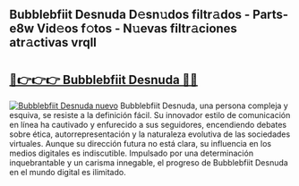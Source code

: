 ## Bubblebfiit Desnuda D𝚎sn𝚞dos filtr𝚊dos - Parts-e8w Vid𝚎os f𝚘tos - N𝚞evas filtr𝚊ciones atr𝚊ctivas vrqlI

# <h2><a href="http://mbaf50v.tromn.icu/?c=Bubblebfiit+Desnuda">🔗👉👉👉 Bubblebfiit Desnuda 🔗🔗</a></h2>

[![Bubblebfiit Desnuda nuevo](https://i.imgur.com/pEAQMta.gif)](http://mbaf50v.tromn.icu/?c=Bubblebfiit+Desnuda)
Bubblebfiit Desnuda, una persona compleja y esquiva, se resiste a la definición fácil. Su innovador estilo de comunicación en línea ha cautivado y enfurecido a sus seguidores, encendiendo debates sobre ética, autorrepresentación y la naturaleza evolutiva de las sociedades virtuales. Aunque su dirección futura no está clara, su influencia en los medios digitales es indiscutible. Impulsado por una determinación inquebrantable y un carisma innegable, el progreso de Bubblebfiit Desnuda en el mundo digital es ilimitado.
